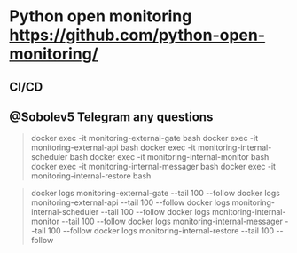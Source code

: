 # Python open monitoring https://github.com/python-open-monitoring/

## CI/CD

## @Sobolev5 Telegram any questions


> docker exec -it monitoring-external-gate bash
> docker exec -it monitoring-external-api bash
> docker exec -it monitoring-internal-scheduler bash
> docker exec -it monitoring-internal-monitor bash
> docker exec -it monitoring-internal-messager bash
> docker exec -it monitoring-internal-restore bash

> docker logs monitoring-external-gate --tail 100 --follow
> docker logs monitoring-external-api --tail 100 --follow
> docker logs monitoring-internal-scheduler --tail 100 --follow
> docker logs monitoring-internal-monitor --tail 100 --follow
> docker logs monitoring-internal-messager --tail 100 --follow
> docker logs monitoring-internal-restore --tail 100 --follow


